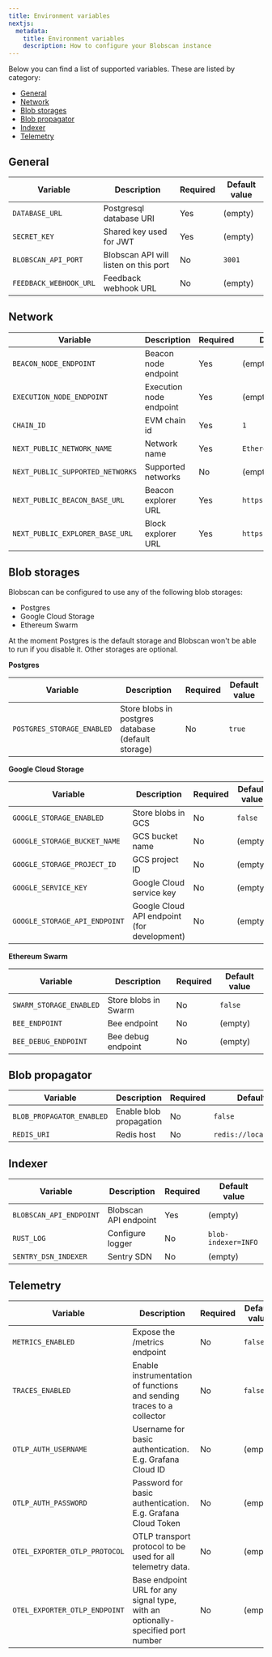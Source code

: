 ```yaml
---
title: Environment variables
nextjs:
  metadata:
    title: Environment variables
    description: How to configure your Blobscan instance
---
```


Below you can find a list of supported variables.
These are listed by category:

- [General](#general)
- [Network](#network)
- [Blob storages](#blob-storages)
- [Blob propagator](#blob-propagator)
- [Indexer](#indexer)
- [Telemetry](#telemetry)

## General

| Variable               | Description                           | Required | Default value |
| ---------------------- | ------------------------------------- | -------- | ------------- |
| `DATABASE_URL`         | Postgresql database URI               | Yes      | (empty)       |
| `SECRET_KEY`           | Shared key used for JWT               | Yes      | (empty)       |
| `BLOBSCAN_API_PORT`    | Blobscan API will listen on this port | No       | `3001`        |
| `FEEDBACK_WEBHOOK_URL` | Feedback webhook URL                  | No       | (empty)       |

## Network

| Variable                         | Description             | Required | Default value           |
| -------------------------------- | ----------------------- | -------- | ----------------------- |
| `BEACON_NODE_ENDPOINT`           | Beacon node endpoint    | Yes      | (empty)                 |
| `EXECUTION_NODE_ENDPOINT`        | Execution node endpoint | Yes      | (empty)                 |
| `CHAIN_ID`                       | EVM chain id            | Yes      | `1`                     |
| `NEXT_PUBLIC_NETWORK_NAME`       | Network name            | Yes      | `Ethereum`              |
| `NEXT_PUBLIC_SUPPORTED_NETWORKS` | Supported networks      | No       | (empty)                 |
| `NEXT_PUBLIC_BEACON_BASE_URL`    | Beacon explorer URL     | Yes      | `https://beaconcha.in/` |
| `NEXT_PUBLIC_EXPLORER_BASE_URL`  | Block explorer URL      | Yes      | `https://etherscan.io`  |

## Blob storages

Blobscan can be configured to use any of the following blob storages:

- Postgres
- Google Cloud Storage
- Ethereum Swarm

At the moment Postgres is the default storage and Blobscan won't be able to run if you disable it. Other storages are optional.

**Postgres**

| Variable                   | Description                                        | Required | Default value |
| -------------------------- | -------------------------------------------------- | -------- | ------------- |
| `POSTGRES_STORAGE_ENABLED` | Store blobs in postgres database (default storage) | No       | `true`        |

**Google Cloud Storage**

| Variable                      | Description                                 | Required | Default value |
| ----------------------------- | ------------------------------------------- | -------- | ------------- |
| `GOOGLE_STORAGE_ENABLED`      | Store blobs in GCS                          | No       | `false`       |
| `GOOGLE_STORAGE_BUCKET_NAME`  | GCS bucket name                             | No       | (empty)       |
| `GOOGLE_STORAGE_PROJECT_ID`   | GCS project ID                              | No       | (empty)       |
| `GOOGLE_SERVICE_KEY`          | Google Cloud service key                    | No       | (empty)       |
| `GOOGLE_STORAGE_API_ENDPOINT` | Google Cloud API endpoint (for development) | No       | (empty)       |

**Ethereum Swarm**

| Variable                | Description          | Required | Default value |
| ----------------------- | -------------------- | -------- | ------------- |
| `SWARM_STORAGE_ENABLED` | Store blobs in Swarm | No       | `false`       |
| `BEE_ENDPOINT`          | Bee endpoint         | No       | (empty)       |
| `BEE_DEBUG_ENDPOINT`    | Bee debug endpoint   | No       | (empty)       |

## Blob propagator

| Variable                  | Description             | Required | Default value |
| ------------------------- | ----------------------- | -------- | ------------- |
| `BLOB_PROPAGATOR_ENABLED` | Enable blob propagation | No       | `false`       |
| `REDIS_URI`               | Redis host              | No       | `redis://localhost:6379/1`   |

## Indexer

| Variable                | Description           | Required | Default value       |
| ----------------------- | --------------------- | -------- | ------------------- |
| `BLOBSCAN_API_ENDPOINT` | Blobscan API endpoint | Yes      | (empty)             |
| `RUST_LOG`              | Configure logger      | No       | `blob-indexer=INFO` |
| `SENTRY_DSN_INDEXER`    | Sentry SDN            | No       | (empty)             |

## Telemetry

| Variable                      | Description                                                                     | Required | Default value |
| ----------------------------- | ------------------------------------------------------------------------------- | -------- | ------------- |
| `METRICS_ENABLED`             | Expose the /metrics endpoint                                                    | No       | `false`       |
| `TRACES_ENABLED`              | Enable instrumentation of functions and sending traces to a collector           | No       | `false`       |
| `OTLP_AUTH_USERNAME`          | Username for basic authentication. E.g. Grafana Cloud ID                        | No       | (empty)       |
| `OTLP_AUTH_PASSWORD`          | Password for basic authentication. E.g. Grafana Cloud Token                     | No       | (empty)       |
| `OTEL_EXPORTER_OTLP_PROTOCOL` | OTLP transport protocol to be used for all telemetry data.                      | No       | (empty)       |
| `OTEL_EXPORTER_OTLP_ENDPOINT` | Base endpoint URL for any signal type, with an optionally-specified port number | No       | (empty)       |
